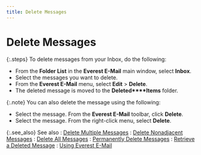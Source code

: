 ```yaml
---
title: Delete Messages
---
```


# Delete Messages


{:.steps}
To delete messages from your Inbox, do the  following:

- From the **Folder List** in the **Everest 
 E-Mail** main window, select **Inbox**.
- Select the  messages you want to delete.
- From the **Everest E-Mail** menu, select **Edit**  > **Delete**.
- The deleted  message is moved to the **Deleted****Items** folder.



{:.note}
You can also delete  the message using the following:

- Select the  message. From the **Everest E-Mail**  toolbar, click **Delete**.
- Select the  message. From the right-click menu, select **Delete**.


{:.see_also}
See also
: [Delete  Multiple Messages]({{site.eml_baseurl}}/misc/deleting_multiple_messages.html)
: [Delete  Nonadjacent Messages]({{site.eml_baseurl}}/misc/deleting_nonadjacent_messages.html)
: [Delete All Messages]({{site.eml_baseurl}}/misc/delete_all_messages.html)
: [Permanently  Delete Messages]({{site.eml_baseurl}}/misc/permanantly_delete_messages.html)
: [Retrieve  a Deleted Message]({{site.eml_baseurl}}/misc/retrieve_a_deleted_message.html)
: [Using Everest  E-Mail]({{site.eml_baseurl}}/use-everest-e-mail/using_everest_e_mail.html)
